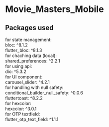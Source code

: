 # Movie_Masters_Mobile
## Packages used
for state management:\
  bloc: ^8.1.2\
  flutter_bloc: ^8.1.3\
for chaching data (local):\
  shared_preferences: ^2.2.1\
for using api:\
  dio: ^5.3.2\
for UI component:\
  carousel_slider: ^4.2.1\
for handling with null safety:\
conditional_builder_null_safety: ^0.0.6\
  fluttertoast: ^8.2.2\
for hexcolor:\
  hexcolor: ^3.0.1\
for OTP textfield:\
  flutter_otp_text_field: ^1.1.1
